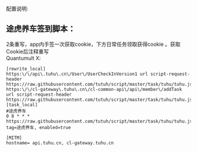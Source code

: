 配置说明:    
## 途虎养车签到脚本：  
2条重写，app内手签一次获取cookie，下方日常任务领取获得cookie 。获取Cookie后注释重写  
Quantumult X:  
```
[rewrite_local]    
https:\/\/api\.tuhu\.cn\/User\/UserCheckInVersion1 url script-request-header https://raw.githubusercontent.com/tutuh/script/master/task/tuhu/tuhu.js  
https:\/\/cl-gateway\.tuhu\.cn\/cl-common-api\/api\/member\/addTask url script-request-header https://raw.githubusercontent.com/tutuh/script/master/task/tuhu/tuhu.js  
[task_local]   
#途虎养车   
0 8 * * * https://raw.githubusercontent.com/tutuh/script/master/task/tuhu/tuhu.js, tag=途虎养车, enabled=true   

[MITM]    
hostname= api.tuhu.cn, cl-gateway.tuhu.cn
```
